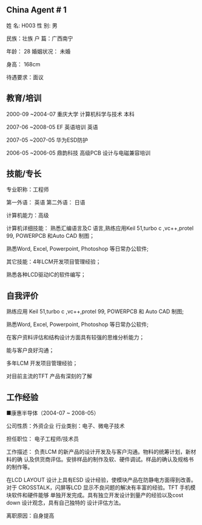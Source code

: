 

## China Agent # 1

姓 名: H003 性 别: 男

民族：壮族 户 篇：广西南宁

年龄： 28 婚姻状况： 未婚

身高： 168cm

待遇要求：面议

## 教育/培训

2000-09 ~2004-07 重庆大学 计算机科学与技术 本科

2007-06 ~2008-05 EF 英语培训 英语

2007\-05 \~2007\-05 华为ESD防护

2006-05 ~2006-05   鼎韵科技 高级PCB 设计与电磁兼容培训

## 技能/专长

专业职称：工程师

第一外语： 英语 第二外语： 日语

计算机能力：高级

计算机详细技能： 熟悉汇编语言及C 语言,熟练应用Keil 51,turbo c ,vc++,protel 99, POWERPCB 和Auto CAD 制图；

熟悉Word, Excel, Powerpoint, Photoshop 等日常办公软件;

其它技能：4年LCM开发项目管理经验；

熟悉各种LCD驱动IC的软件编写；

## 自我评价

熟练应用 Keil 51,turbo c ,vc++,protel 99, POWERPCB 和 Auto CAD 制图;

熟悉Word, Excel, Powerpoint, Photoshop 等日常办公软件;

在客户资料评估和结构设计方面具有较强的思维分析能力；

能与客户良好沟通；

多年LCM 开发项目管理经验；

对目前主流的TFT 产品有深刻的了解

## 工作经验

■康惠半导体（2004-07 ~ 2008-05）

公司性质：外资企业 行业类别：电子、微电子技术

担任职位： 电子工程师/技术员

工作描述： 负责LCM 的新产品的设计开发及与客户沟通。物料的统筹计划，新材料的确 认及供货商评估。安排样品的制作及软、硬件调试。样品的确认及规格书的制作等。

在LCD LAYOUT 设计上具有ESD 设计经验，使模块产品在防静电方面得到改善。 对于 CROSSTALK，闪屏等LCD 显示不良问题的解决有丰富的经验。TFT 手机模块软件和硬件能够 单独开发完成。具有独立开发设计到量产的经验以及cost down 设计观念，具有自己独特的 设计评估方法。

离职原因：自身提高